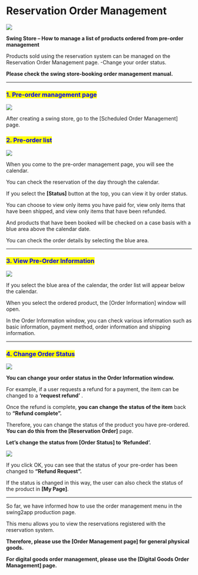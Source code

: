 # Reservation Order Management

![](https://support.swing2app.com/wp-content/uploads/2018/11/shop20.png)

**Swing Store – How to manage a list of products ordered from pre-order management**

Products sold using the reservation system can be managed on the Reservation Order Management page. -Change your order status.

**Please check the swing store-booking order management manual.**

***

### <mark style="color:blue;">**1. Pre-order management page**</mark>

![](https://support.swing2app.com/wp-content/uploads/2018/11/pre-order.png)

After creating a swing store, go to the \[Scheduled Order Management] page.



### <mark style="color:blue;">**2. Pre-order list**</mark>

![](https://support.swing2app.com/wp-content/uploads/2018/11/pre-or1.png)

When you come to the pre-order management page, you will see the calendar.

You can check the reservation of the day through the calendar.

If you select the **\[Status]** button at the top, you can view it by order status.

You can choose to view only items you have paid for, view only items that have been shipped, and view only items that have been refunded.

And products that have been booked will be checked on a case basis with a blue area above the calendar date.

You can check the order details by selecting the blue area.

***

### <mark style="color:blue;">**3. View Pre-Order Information**</mark>

![](https://support.swing2app.com/wp-content/uploads/2018/11/res3.png)

If you select the blue area of ​​the calendar, the order list will appear below the calendar.

When you select the ordered product, the \[Order Information] window will open.

In the Order Information window, you can check various information such as basic information, payment method, order information and shipping information.

***

### <mark style="color:blue;">**4. Change Order Status**</mark>

![](https://support.swing2app.com/wp-content/uploads/2018/11/res1.png)

**You can change your order status in the Order Information window.**

For example, if a user requests a refund for a payment, the item can be changed to a  **‘request refund’** .

Once the refund is complete, **you can change the status of the item** back to **“Refund complete”.**

Therefore, you can change the status of the product you have pre-ordered. **You can do this from the \[Reservation Order]** page.

**Let’s change the status from \[Order Status] to ‘Refunded’.**



![](https://support.swing2app.com/wp-content/uploads/2018/11/res2.png)

If you click OK, you can see that the status of your pre-order has been changed to **“Refund Request”.**

If the status is changed in this way, the user can also check the status of the product in **\[My Page]**.

***

So far, we have informed how to use the order management menu in the swing2app production page.

This menu allows you to view the reservations registered with the reservation system.

**Therefore, please use the \[Order Management page] for general physical goods.**

**For digital goods order management, please use the \[Digital Goods Order Management] page.**
